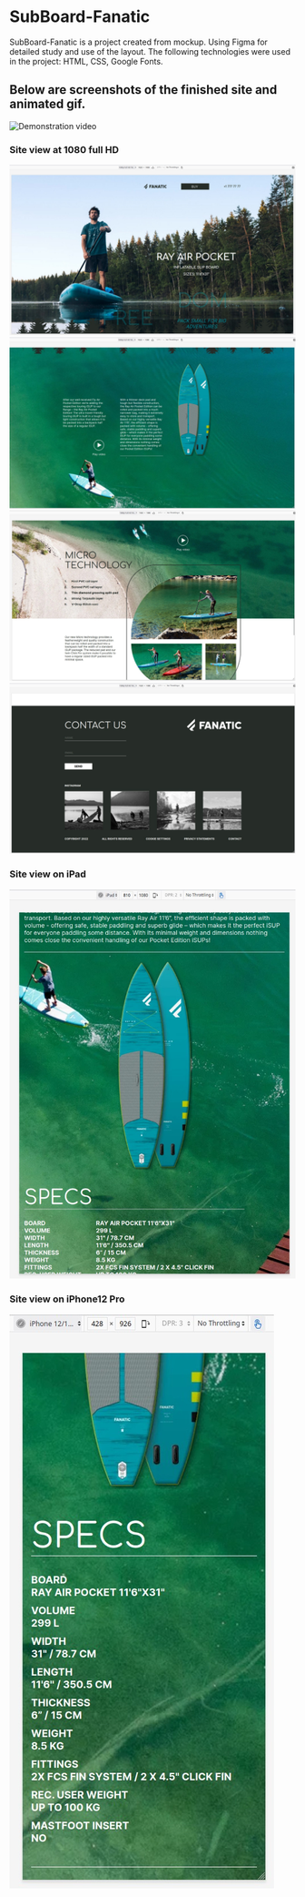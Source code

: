 # SubBoard-Fanatic

SubBoard-Fanatic is a project created from mockup. Using Figma for detailed study and use of the layout. The following technologies were used in the project: HTML, CSS, Google Fonts.

## Below are screenshots of the finished site and animated gif.

![Demonstration video]()

### Site view at 1080 full HD

![Full HD](images/demo/HDFULL1080_1.jpg)
![Full HD](images/demo/HDFULL1080_2.jpg)
![Full HD](images/demo/HDFULL1080_3.jpg)
![Full HD](images/demo/HDFULL1080_4.jpg)

### Site view on iPad

![iPad](images/demo/iPad.jpg)

### Site view on iPhone12 Pro

![iPhone 12 Pro](images/demo/iPhone12Pro.jpg)
